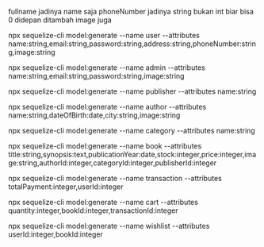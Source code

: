 fullname jadinya name saja
phoneNumber jadinya string bukan int biar bisa 0 didepan
ditambah image juga

npx sequelize-cli model:generate --name user --attributes name:string,email:string,password:string,address:string,phoneNumber:string,image:string

npx sequelize-cli model:generate --name admin --attributes name:string,email:string,password:string,image:string

npx sequelize-cli model:generate --name publisher --attributes name:string

npx sequelize-cli model:generate --name author --attributes name:string,dateOfBirth:date,city:string,image:string

npx sequelize-cli model:generate --name category --attributes name:string

npx sequelize-cli model:generate --name book --attributes title:string,synopsis:text,publicationYear:date,stock:integer,price:integer,image:string,authorId:integer,categoryId:integer,publisherId:integer

npx sequelize-cli model:generate --name transaction --attributes totalPayment:integer,userId:integer

npx sequelize-cli model:generate --name cart --attributes quantity:integer,bookId:integer,transactionId:integer

npx sequelize-cli model:generate --name wishlist --attributes userId:integer,bookId:integer
